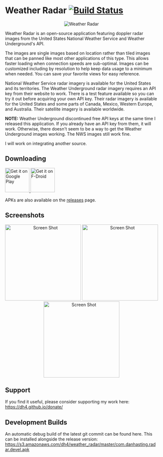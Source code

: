 # Weather Radar [![Build Status](https://travis-ci.org/dh4/WeatherRadar.svg?branch=master)](https://travis-ci.org/dh4/WeatherRadar)

<p align="center"><img src="https://raw.githubusercontent.com/dh4/WeatherRadar/master/resources/icon_128.png" alt="Weather Radar" /></p>

Weather Radar is an open-source application featuring doppler radar images from the United States National Weather Service and Weather Underground's API.

The images are single images based on location rather than tiled images that can be panned like most other applications of this type.
This allows faster loading when connection speeds are sub-optimal.
Images can be customized including by resolution to help keep data usage to a minimum when needed.
You can save your favorite views for easy reference.

National Weather Service radar imagery is available for the United States and its territories.
The Weather Underground radar imagery requires an API key from their website to work.
There is a test feature available so you can try it out before acquiring your own API key.
Their radar imagery is available for the United States and some parts of Canada, Mexico, Western Europe, and Australia.
Their satellite imagery is available worldwide.

__NOTE:__ Weather Underground discontinued free API keys at the same time I released this application.
If you already have an API key from them, it will work.
Otherwise, there doesn't seem to be a way to get the Weather Underground images working.
The NWS images still work fine.

I will work on integrating another source.

## Downloading

<a href="https://play.google.com/store/apps/details?id=com.danhasting.radar">
    <img src="https://play.google.com/intl/en_us/badges/images/generic/en_badge_web_generic.png"
         alt="Get it on Google Play" height="80">
</a>
<a href="https://f-droid.org/packages/com.danhasting.radar/">
    <img src="https://fdroid.gitlab.io/artwork/badge/get-it-on.png"
         alt="Get it on F-Droid" height="80">
</a>



APKs are also available on the [releases](https://github.com/dh4/WeatherRadar/releases) page.

## Screenshots

<p align="center">
<img src="https://raw.githubusercontent.com/dh4/WeatherRadar/master/metadata/en-US/images/phoneScreenshots/1.png" alt="Screen Shot" width="250" />
<img src="https://raw.githubusercontent.com/dh4/WeatherRadar/master/metadata/en-US/images/phoneScreenshots/2.png" alt="Screen Shot" width="250" />
<img src="https://raw.githubusercontent.com/dh4/WeatherRadar/master/metadata/en-US/images/phoneScreenshots/3.png" alt="Screen Shot" width="250" />
</p>

## Support

If you find it useful, please consider supporting my work here:
https://dh4.github.io/donate/

## Development Builds

An automatic debug build of the latest git commit can be found here. This can be installed alongside the release version:
https://s3.amazonaws.com/dh4/weather_radar/master/com.danhasting.radar.devel.apk
